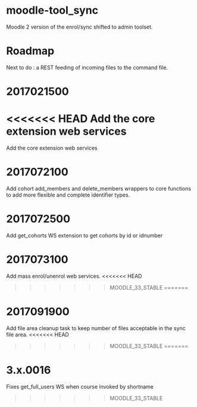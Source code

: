 moodle-tool_sync
================

Moodle 2 version of the enrol/sync shifted to admin toolset.

Roadmap
================

Next to do : a REST feeding of incoming files to the command
file.

2017021500
===================================

<<<<<<< HEAD
Add the core extension web services
=======
Add the core extension web services

2017072100
==================================

Add cohort add_members and delete_members wrappers to core functions
to add more flexible and complete identifier types.

2017072500
===================================

Add get_cohorts WS extension to get cohorts by id or idnumber

2017073100
===================================

Add mass enrol/unenrol web services.
<<<<<<< HEAD
>>>>>>> MOODLE_33_STABLE
=======

2017091900
===================================

Add file area cleanup task to keep number of files acceptable in the sync file area.
<<<<<<< HEAD
>>>>>>> MOODLE_33_STABLE
=======

3.x.0016
===================================
Fixes get_full_users WS when course invoked by shortname
>>>>>>> MOODLE_33_STABLE
